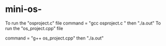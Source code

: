 # mini-os-
To run the "osproject.c" file 
command  = "gcc osproject.c " 
           then "./a.out"
To run the "os_project.cpp" file

command = "g++ os_project.cpp"
          then "./a.out"
          
          
           
